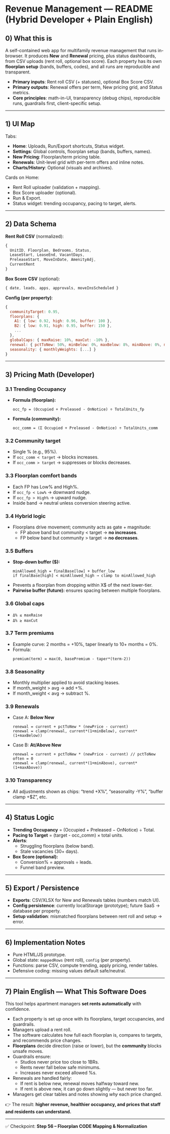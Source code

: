 # Revenue Management — README (Hybrid Developer + Plain English)

## 0) What this is
A self-contained web app for multifamily revenue management that runs in-browser. It produces **New** and **Renewal** pricing, plus status dashboards, from CSV uploads (rent roll, optional box score). Each property has its own **floorplan setup** (bands, buffers, codes), and all runs are reproducible and transparent.

- **Primary inputs**: Rent roll CSV (+ statuses), optional Box Score CSV.
- **Primary outputs**: Renewal offers per term, New pricing grid, and Status metrics.
- **Core principles**: math-in-UI, transparency (debug chips), reproducible runs, guardrails first, client-specific setup.

---

## 1) UI Map
Tabs:
- **Home**: Uploads, Run/Export shortcuts, Status widget.
- **Settings**: Global controls, floorplan setup (bands, buffers, names).
- **New Pricing**: Floorplan/term pricing table.
- **Renewals**: Unit-level grid with per-term offers and inline notes.
- **Charts/History**: Optional (visuals and archives).

Cards on Home:
- Rent Roll uploader (validation + mapping).
- Box Score uploader (optional).
- Run & Export.
- Status widget: trending occupancy, pacing to target, alerts.

---

## 2) Data Schema

**Rent Roll CSV** (normalized):
```js
{
  UnitID, Floorplan, Bedrooms, Status,
  LeaseStart, LeaseEnd, VacantDays,
  PreleaseStart, MoveInDate, AmenityAdj,
  CurrentRent
}
```

**Box Score CSV** (optional):
```js
{ date, leads, apps, approvals, moveInsScheduled }
```

**Config (per property)**:
```js
{
  communityTarget: 0.95,
  floorplans: {
    A1: { low: 0.92, high: 0.96, buffer: 100 },
    B2: { low: 0.91, high: 0.95, buffer: 150 },
    ...
  },
  globalCaps: { maxRaise: 10%, maxCut: -10% },
  renewal: { pctToNew: 50%, minBelow: 0%, maxBelow: 8%, minAbove: 0%, maxAbove: -10% },
  seasonality: { monthlyWeights: [...] }
}
```

---

## 3) Pricing Math (Developer)

### 3.1 Trending Occupancy
- **Formula (floorplan):**
  ```
  occ_fp = (Occupied + Preleased - OnNotice) ÷ TotalUnits_fp
  ```
- **Formula (community):**
  ```
  occ_comm = (Σ Occupied + Preleased - OnNotice) ÷ TotalUnits_comm
  ```

### 3.2 Community target
- Single % (e.g., 95%).  
- If `occ_comm < target` → blocks increases.  
- If `occ_comm > target` → suppresses or blocks decreases.  

### 3.3 Floorplan comfort bands
- Each FP has Low% and High%.  
- If `occ_fp < Low%` → downward nudge.  
- If `occ_fp > High%` → upward nudge.  
- Inside band → neutral unless conversion steering active.  

### 3.4 Hybrid logic
- Floorplans drive movement; community acts as gate + magnitude:
  - FP above band but community < target → **no increases**.  
  - FP below band but community > target → **no decreases**.  

### 3.5 Buffers
- **Stop-down buffer ($):**
  ```
  minAllowed_high = finalBase[low] + buffer_low
  if finalBase[high] < minAllowed_high → clamp to minAllowed_high
  ```
- Prevents a floorplan from dropping within X$ of the next lower-tier.  
- **Pairwise buffer (future):** ensures spacing between multiple floorplans.  

### 3.6 Global caps
- `Δ% ≤ maxRaise`  
- `Δ% ≥ maxCut`  

### 3.7 Term premiums
- Example curve: 2 months = +10%, taper linearly to 10+ months = 0%.  
- Formula:
  ```
  premium(term) = max(0, basePremium - taper*(term-2))
  ```

### 3.8 Seasonality
- Monthly multiplier applied to avoid stacking leases.  
- If month_weight > avg → add +%.  
- If month_weight < avg → subtract %.  

### 3.9 Renewals
- Case A: **Below New**
  ```
  renewal = current + pctToNew * (newPrice - current)
  renewal = clamp(renewal, current*(1+minBelow), current*(1+maxBelow))
  ```
- Case B: **At/Above New**
  ```
  renewal = current + pctToNew * (newPrice - current) // pctToNew often = 0
  renewal = clamp(renewal, current*(1+minAbove), current*(1+maxAbove))
  ```

### 3.10 Transparency
- All adjustments shown as chips: “trend +X%”, “seasonality -Y%”, “buffer clamp +$Z”, etc.

---

## 4) Status Logic

- **Trending Occupancy** = (Occupied + Preleased − OnNotice) ÷ Total.  
- **Pacing to Target** = (target - occ_comm) × total units.  
- **Alerts**:
  - Struggling floorplans (below band).  
  - Stale vacancies (30+ days).  
- **Box Score (optional):**
  - Conversion% = approvals ÷ leads.  
  - Funnel band preview.  

---

## 5) Export / Persistence

- **Exports**: CSV/XLSX for New and Renewals tables (numbers match UI).  
- **Config persistence**: currently localStorage (prototype); future SaaS → database per property.  
- **Setup validation**: mismatched floorplans between rent roll and setup → error.  

---

## 6) Implementation Notes

- Pure HTML/JS prototype.  
- Global state: `mappedRows` (rent roll), `config` (per property).  
- Functions: parse CSV, compute trending, apply pricing, render tables.  
- Defensive coding: missing values default safe/neutral.  

---

## 7) Plain English — What This Software Does

This tool helps apartment managers **set rents automatically** with confidence.

- Each property is set up once with its floorplans, target occupancies, and guardrails.  
- Managers upload a rent roll.  
- The software calculates how full each floorplan is, compares to targets, and recommends price changes.  
- **Floorplans** decide direction (raise or lower), but the **community** blocks unsafe moves.  
- Guardrails ensure:
  - Studios never price too close to 1BRs.  
  - Rents never fall below safe minimums.  
  - Increases never exceed allowed %s.  
- Renewals are handled fairly:
  - If rent is below new, renewal moves halfway toward new.  
  - If rent is above new, it can go down slightly — but never too far.  
- Managers get clear tables and notes showing *why* each price changed.

👉 The result: **higher revenue, healthier occupancy, and prices that staff and residents can understand.**

---

✅ Checkpoint: **Step 56 – Floorplan CODE Mapping & Normalization**
